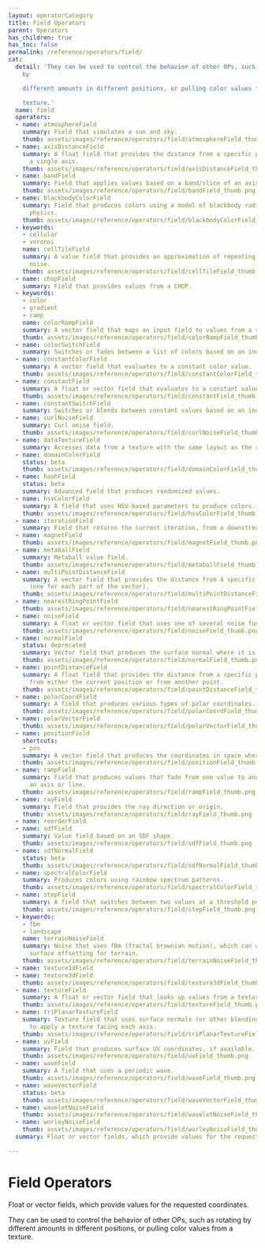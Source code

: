 ```yaml
---
layout: operatorCategory
title: Field Operators
parent: Operators
has_children: true
has_toc: false
permalink: /reference/operators/field/
cat:
  detail: 'They can be used to control the behavior of other OPs, such as rotating
    by

    different amounts in different positions, or pulling color values from a

    texture.'
  name: field
  operators:
  - name: atmosphereField
    summary: Field that simulates a sun and sky.
    thumb: assets/images/reference/operators/field/atmosphereField_thumb.png
  - name: axisDistanceField
    summary: A float field that provides the distance from a specific point along
      a single axis.
    thumb: assets/images/reference/operators/field/axisDistanceField_thumb.png
  - name: bandField
    summary: Field that applies values based on a band/slice of an axis.
    thumb: assets/images/reference/operators/field/bandField_thumb.png
  - name: blackbodyColorField
    summary: Field that produces colors using a model of blackbody radiation from
      physics.
    thumb: assets/images/reference/operators/field/blackbodyColorField_thumb.png
  - keywords:
    - cellular
    - voronoi
    name: cellTileField
    summary: A value field that provides an approximation of repeating cellular (voronoi)
      noise.
    thumb: assets/images/reference/operators/field/cellTileField_thumb.png
  - name: chopField
    summary: Field that provides values from a CHOP.
  - keywords:
    - color
    - gradient
    - ramp
    name: colorRampField
    summary: A vector field that maps an input field to values from a range of colors.
    thumb: assets/images/reference/operators/field/colorRampField_thumb.png
  - name: colorSwitchField
    summary: Switches or fades between a list of colors based on an index field.
  - name: constantColorField
    summary: A vector field that evaluates to a constant color value.
    thumb: assets/images/reference/operators/field/constantColorField_thumb.png
  - name: constantField
    summary: A float or vector field that evaluates to a constant value.
    thumb: assets/images/reference/operators/field/constantField_thumb.png
  - name: constantSwitchField
    summary: Switches or blends between constant values based on an index field.
  - name: curlNoiseField
    summary: Curl noise field.
    thumb: assets/images/reference/operators/field/curlNoiseField_thumb.png
  - name: dataTextureField
    summary: Accesses data from a texture with the same layout as the renderer.
  - name: domainColorField
    status: beta
    thumb: assets/images/reference/operators/field/domainColorField_thumb.png
  - name: hashField
    status: beta
    summary: Advanced field that produces randomized values.
  - name: hsvColorField
    summary: A field that uses HSV-based parameters to produce colors.
    thumb: assets/images/reference/operators/field/hsvColorField_thumb.png
  - name: iterationField
    summary: Field that returns the current iteration, from a downstream OP.
  - name: magnetField
    thumb: assets/images/reference/operators/field/magnetField_thumb.png
  - name: metaballField
    summary: Metaball value field.
    thumb: assets/images/reference/operators/field/metaballField_thumb.png
  - name: multiPointDistanceField
    summary: A vector field that provides the distance from 4 specific points in space
      (one for each part of the vector).
    thumb: assets/images/reference/operators/field/multiPointDistanceField_thumb.png
  - name: nearestRingPointField
    thumb: assets/images/reference/operators/field/nearestRingPointField_thumb.png
  - name: noiseField
    summary: A float or vector field that uses one of several noise functions.
    thumb: assets/images/reference/operators/field/noiseField_thumb.png
  - name: normalField
    status: deprecated
    summary: Vector field that produces the surface normal where it is evaluated.
    thumb: assets/images/reference/operators/field/normalField_thumb.png
  - name: pointDistanceField
    summary: A float field that provides the distance from a specific point in space
      from either the current position or from another point.
    thumb: assets/images/reference/operators/field/pointDistanceField_thumb.png
  - name: polarCoordField
    summary: A field that produces various types of polar coordinates.
    thumb: assets/images/reference/operators/field/polarCoordField_thumb.png
  - name: polarVectorField
    thumb: assets/images/reference/operators/field/polarVectorField_thumb.png
  - name: positionField
    shortcuts:
    - pos
    summary: A vector field that produces the coordinates in space where it is checked.
    thumb: assets/images/reference/operators/field/positionField_thumb.png
  - name: rampField
    summary: Field that produces values that fade from one value to another along
      an axis or line.
    thumb: assets/images/reference/operators/field/rampField_thumb.png
  - name: rayField
    summary: Field that provides the ray direction or origin.
    thumb: assets/images/reference/operators/field/rayField_thumb.png
  - name: reorderField
  - name: sdfField
    summary: Value field based on an SDF shape.
    thumb: assets/images/reference/operators/field/sdfField_thumb.png
  - name: sdfNormalField
    status: beta
    thumb: assets/images/reference/operators/field/sdfNormalField_thumb.png
  - name: spectralColorField
    summary: Produces colors using rainbow spectrum patterns.
    thumb: assets/images/reference/operators/field/spectralColorField_thumb.png
  - name: stepField
    summary: A field that switches between two values at a threshold point.
    thumb: assets/images/reference/operators/field/stepField_thumb.png
  - keywords:
    - fbm
    - landscape
    name: terrainNoiseField
    summary: Noise that uses fBm (fractal brownian motion), which can work well for
      surface offsetting for terrain.
    thumb: assets/images/reference/operators/field/terrainNoiseField_thumb.png
  - name: texture1dField
  - name: texture3dField
    thumb: assets/images/reference/operators/field/texture3dField_thumb.png
  - name: textureField
    summary: A float or vector field that looks up values from a texture.
    thumb: assets/images/reference/operators/field/textureField_thumb.png
  - name: triPlanarTextureField
    summary: Texture field that uses surface normals (or other blending techniques)
      to apply a texture facing each axis.
    thumb: assets/images/reference/operators/field/triPlanarTextureField_thumb.png
  - name: uvField
    summary: Field that produces surface UV coordinates, if available.
    thumb: assets/images/reference/operators/field/uvField_thumb.png
  - name: waveField
    summary: A field that uses a periodic wave.
    thumb: assets/images/reference/operators/field/waveField_thumb.png
  - name: waveVectorField
    status: beta
    thumb: assets/images/reference/operators/field/waveVectorField_thumb.png
  - name: waveletNoiseField
    thumb: assets/images/reference/operators/field/waveletNoiseField_thumb.png
  - name: worleyNoiseField
    thumb: assets/images/reference/operators/field/worleyNoiseField_thumb.png
  summary: Float or vector fields, which provide values for the requested coordinates.

---
```


# Field Operators

Float or vector fields, which provide values for the requested coordinates.

They can be used to control the behavior of other OPs, such as rotating by
different amounts in different positions, or pulling color values from a
texture.
